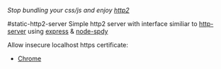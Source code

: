 *Stop bundling your css/js and enjoy [http2](https://http2.github.io/)*

#static-http2-server
Simple http2 server with interface similiar to [http-server](https://github.com/indexzero/http-server) using [express](https://github.com/expressjs/express) & [node-spdy](https://github.com/indutny/node-spdy)

Allow insecure localhost https certificate:
* [Chrome](chrome://flags/#allow-insecure-localhost)
